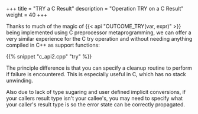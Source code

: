 +++
title = "TRY a C Result"
description = "Operation TRY on a C Result"
weight = 40
+++

Thanks to much of the magic of {{< api "OUTCOME_TRY(var, expr)" >}} being implemented
using C preprocessor metaprogramming, we can offer a very similar experience for the
C try operation and without needing anything compiled in C++ as support functions:

{{% snippet "c_api2.cpp" "try" %}}

The principle difference is that you can specify a cleanup routine to perform if
failure is encountered. This is especially useful in C, which has no stack unwinding.

Also due to lack of type sugaring and user defined implicit conversions, if your
callers result type isn't your callee's, you may need to specify what your caller's
result type is so the error state can be correctly propagated.
